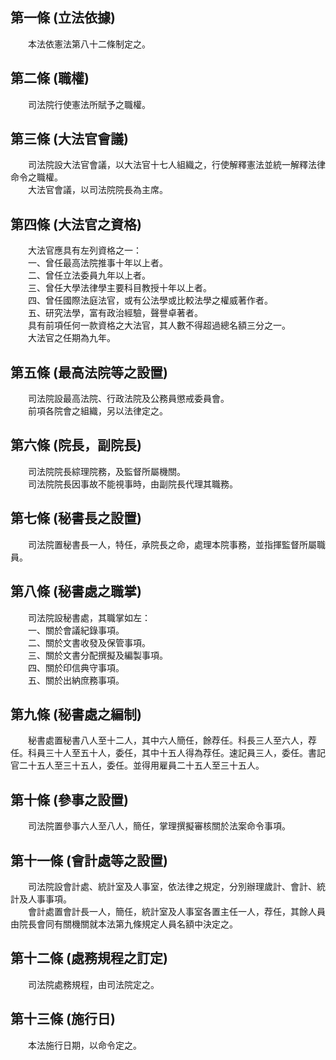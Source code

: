 第一條 (立法依據)
-----------------
　　本法依憲法第八十二條制定之。  


第二條 (職權)
-------------
　　司法院行使憲法所賦予之職權。  


第三條 (大法官會議)
-------------------
　　司法院設大法官會議，以大法官十七人組織之，行使解釋憲法並統一解釋法律命令之職權。  
　　大法官會議，以司法院院長為主席。  


第四條 (大法官之資格)
---------------------
　　大法官應具有左列資格之一：  
　　一、曾任最高法院推事十年以上者。  
　　二、曾任立法委員九年以上者。  
　　三、曾任大學法律學主要科目教授十年以上者。  
　　四、曾任國際法庭法官，或有公法學或比較法學之權威著作者。  
　　五、研究法學，富有政治經驗，聲譽卓著者。  
　　具有前項任何一款資格之大法官，其人數不得超過總名額三分之一。  
　　大法官之任期為九年。  


第五條 (最高法院等之設置)
-------------------------
　　司法院設最高法院、行政法院及公務員懲戒委員會。  
　　前項各院會之組織，另以法律定之。  


第六條 (院長，副院長)
---------------------
　　司法院院長綜理院務，及監督所屬機關。  
　　司法院院長因事故不能視事時，由副院長代理其職務。  


第七條 (秘書長之設置)
---------------------
　　司法院置秘書長一人，特任，承院長之命，處理本院事務，並指揮監督所屬職員。  


第八條 (秘書處之職掌)
---------------------
　　司法院設秘書處，其職掌如左：  
　　一、關於會議紀錄事項。  
　　二、關於文書收發及保管事項。  
　　三、關於文書分配撰擬及編製事項。  
　　四、關於印信典守事項。  
　　五、關於出納庶務事項。  


第九條 (秘書處之編制)
---------------------
　　秘書處置秘書八人至十二人，其中六人簡任，餘荐任。科長三人至六人，荐任。科員三十人至五十人，委任，其中十五人得為荐任。速記員三人，委任。書記官二十五人至三十五人，委任。並得用雇員二十五人至三十五人。  


第十條 (參事之設置)
-------------------
　　司法院置參事六人至八人，簡任，掌理撰擬審核關於法案命令事項。  


第十一條 (會計處等之設置)
-------------------------
　　司法院設會計處、統計室及人事室，依法律之規定，分別辦理歲計、會計、統計及人事事項。  
　　會計處置會計長一人，簡任，統計室及人事室各置主任一人，荐任，其餘人員由院長會同有關機關就本法第九條規定人員名額中決定之。  


第十二條 (處務規程之訂定)
-------------------------
　　司法院處務規程，由司法院定之。  


第十三條 (施行日)
-----------------
　　本法施行日期，以命令定之。